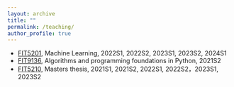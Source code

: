 ```yaml
---
layout: archive
title: ""
permalink: /teaching/
author_profile: true
---
```


* [FIT5201](https://handbook.monash.edu/2024/units/FIT5201), Machine Learning, 2022S1, 2022S2, 2023S1, 2023S2, 2024S1 
* [FIT9136](https://handbook.monash.edu/2021/units/FIT9136), Algorithms and programming foundations in Python, 2021S2
* [FIT5210](https://handbook.monash.edu/2023/units/FIT5210), Masters thesis, 2021S1, 2021S2, 2022S1, 2022S2，2023S1, 2023S2
